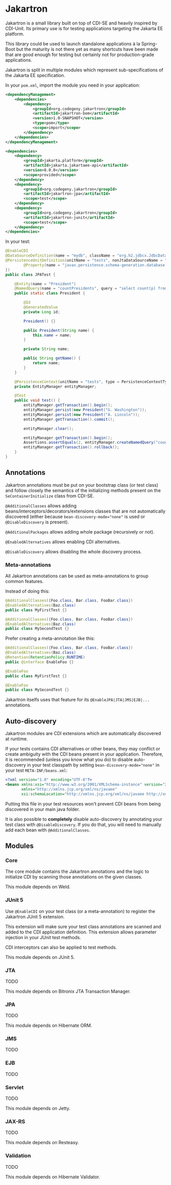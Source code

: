 # Jakartron

Jakartron is a small library built on top of CDI-SE and heavily inspired by CDI-Unit.
Its primary use is for testing applications targeting the Jakarta EE platform.

This library could be used to launch standalone applications à la Spring-Boot but the
maturity is not there yet as many shortcuts have been made that are good enough for
testing but certainly not for production-grade applications.

Jakartron is split in multiple modules which represent sub-specifications of the Jakarta EE specification.

In your `pom.xml`, import the module you need in your application:
```xml
<dependencyManagement>
    <dependencies>
        <dependency>
            <groupId>org.codegeny.jakartron</groupId>
            <artifactId>jakartron-bom</artifactId>
            <version>1.0-SNAPSHOT</version>
            <type>pom</type>
            <scope>import</scope>
        </dependency>
    </dependencies>
</dependencyManagement>

<dependencies>
    <dependency>
        <groupId>jakarta.platform</groupId>
        <artifactId>jakarta.jakartaee-api</artifactId>
        <version>8.0.0</version>
        <scope>provided</scope>
    </dependency>
    <dependency>
        <groupId>org.codegeny.jakartron</groupId>
        <artifactId>jakartron-jpa</artifactId>
        <scope>test</scope>
    </dependency>
    <dependency>
        <groupId>org.codegeny.jakartron</groupId>
        <artifactId>jakartron-junit</artifactId>
        <scope>test</scope>
    </dependency>
</dependencies>
```
In your test:
```java
@EnableCDI
@DataSourceDefinition(name = "mydb", className = "org.h2.jdbcx.JdbcDataSource", minPoolSize = 5, maxPoolSize = 25, url = "jdbc:h2:mem:mydb")
@PersistenceUnitDefinition(unitName = "tests", nonJtaDataSourceName = "mydb", transactionType = RESOURCE_LOCAL, managedClasses = JPADBTest.President.class, properties = {
        @Property(name = "javax.persistence.schema-generation.database.action", value = "create")
})
public class JPATest {

    @Entity(name = "President")
    @NamedQuery(name = "countPresidents", query = "select count(p) from President p")
    public static class President {

        @Id
        @GeneratedValue
        private Long id;

        President() {}

        public President(String name) {
            this.name = name;
        }

        private String name;

        public String getName() {
            return name;
        }
    }

    @PersistenceContext(unitName = "tests", type = PersistenceContextType.EXTENDED)
    private EntityManager entityManager;

    @Test
    public void test() {
        entityManager.getTransaction().begin();
        entityManager.persist(new President("G. Washington"));
        entityManager.persist(new President("A. Lincoln"));
        entityManager.getTransaction().commit();

        entityManager.clear();

        entityManager.getTransaction().begin();
        Assertions.assertEquals(2, entityManager.createNamedQuery("countPresidents", Number.class).getSingleResult().intValue());
        entityManager.getTransaction().rollback();
    }
}
```

## Annotations

Jakartron annotations must be put on your bootstrap class (or test class) and follow closely the semantics of the initializing methods present on the `SeContainerInitialize` class from CDI-SE.

`@AdditionalClasses` allows adding beans/interceptors/decorators/extensions classes that are not automatically discovered (either because `bean-discovery-mode="none"` is used or `@DisableDiscovery` is present).

`@AdditionalPackages` allows adding whole package (recursively or not).

`@EnabledAlternatives` allows enabling CDI alternatives.

`@DisableDiscovery` allows disabling the whole discovery process.

### Meta-annotations

All Jakartron annotations can be used as meta-annotations to group common features.

Instead of doing this:
```java
@AdditionalClasses({Foo.class, Bar.class, FooBar.class})
@EnabledAlternatives(Baz.class)
public class MyFirstTest {}

@AdditionalClasses({Foo.class, Bar.class, FooBar.class})
@EnabledAlternatives(Baz.class)
public class MySecondTest {}
```
Prefer creating a meta-annotation like this:
```java
@AdditionalClasses({Foo.class, Bar.class, FooBar.class})
@EnabledAlternatives(Baz.class)
@Retention(RetentionPolicy.RUNTIME)
public @interface EnableFoo {}

@EnableFoo
public class MyFirstTest {}

@EnableFoo
public class MySecondTest {}
```
Jakartron itselfs uses that feature for its `@EnableJPA|JTA|JMS|EJB|...` annotations.


## Auto-discovery

Jakartron modules are CDI extensions which are automatically discovered at runtime.

If your tests contains CDI alternatives or other beans, they may conflict or create ambiguity with the CDI beans present in your application.
Therefore, it is recommended (unless you know what you do) to disable auto-discovery in your test classpath by setting `bean-discovery-mode="none"` in your test `META-INF/beans.xml`:

```xml
<?xml version="1.0" encoding="UTF-8"?>
<beans xmlns:xsi="http://www.w3.org/2001/XMLSchema-instance" version="2.0" bean-discovery-mode="none"
       xmlns="http://xmlns.jcp.org/xml/ns/javaee"
       xsi:schemaLocation="http://xmlns.jcp.org/xml/ns/javaee http://xmlns.jcp.org/xml/ns/javaee/beans_2_0.xsd"/>
```

Putting this file in your test resources won't prevent CDI beans from being discovered in your main java folder.

It is also possible to **completely** disable auto-discovery by annotating your test class with `@DisableDiscovery`.
If you do that, you will need to manually add each bean with `@AdditionalClasses`.

## Modules

### Core

The core module contains the Jakartron annotations and the logic to initialize CDI by scanning those annotations on the given classes.

This module depends on Weld.

### JUnit 5

Use `@EnableCDI` on your test class (or a meta-annotation) to register the Jakartron JUnit 5 extension.

This extension will make sure your test class annotations are scanned and added to the CDI application definition.
This extension allows parameter injection in your JUnit test methods.

CDI interceptors can also be applied to test methods.

This module depends on JUnit 5.

### JTA

TODO

This module depends on Bitronix JTA Transaction Manager.

### JPA

TODO

This module depends on Hibernate ORM.

### JMS

TODO

### EJB

TODO

### Servlet

TODO

This module depends on Jetty.

### JAX-RS

TODO

This module depends on Resteasy.

### Validation

TODO

This module depends on Hibernate Validator.